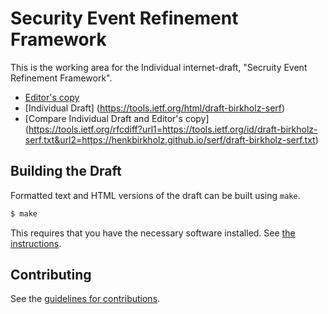 # Security Event Refinement Framework

This is the working area for the Individual internet-draft, "Secruity Event Refinement Framework".

* [Editor's copy](https://henkbirkholz.github.io/serf/)
* [Individual Draft] (https://tools.ietf.org/html/draft-birkholz-serf)
* [Compare Individual Draft and Editor's copy] (https://tools.ietf.org/rfcdiff?url1=https://tools.ietf.org/id/draft-birkholz-serf.txt&url2=https://henkbirkholz.github.io/serf/draft-birkholz-serf.txt)


## Building the Draft

Formatted text and HTML versions of the draft can be built using `make`.

```sh
$ make
```

This requires that you have the necessary software installed.  See
[the instructions](https://github.com/martinthomson/i-d-template/blob/master/doc/SETUP.md).


## Contributing

See the
[guidelines for contributions](https://github.com/henkbirkholz/serf/blob/master/CONTRIBUTING.md).
